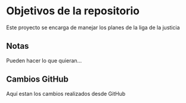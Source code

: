 # Objetivos de la repositorio

Este proyecto se encarga de manejar los planes de la liga de la justicia


## Notas
Pueden hacer lo que quieran...

## Cambios GitHub
Aquí estan los cambios realizados desde GitHub
